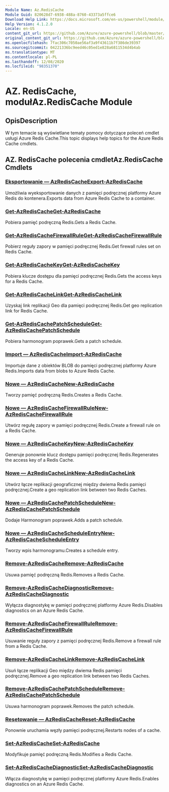 ```yaml
---
Module Name: Az.RedisCache
Module Guid: 820628d7-6938-488a-8760-43373a5ffce6
Download Help Link: https://docs.microsoft.com/en-us/powershell/module/az.rediscache
Help Version: 4.1.2.0
Locale: en-US
content_git_url: https://github.com/Azure/azure-powershell/blob/master/src/RedisCache/RedisCache/help/Az.RedisCache.md
original_content_git_url: https://github.com/Azure/azure-powershell/blob/master/src/RedisCache/RedisCache/help/Az.RedisCache.md
ms.openlocfilehash: 7fac306c7050ae56af3a9f43611b7f386de39397
ms.sourcegitcommit: 04221336bc9eed46c05ed1e828a6811534d4b4ab
ms.translationtype: MT
ms.contentlocale: pl-PL
ms.lasthandoff: 12/08/2020
ms.locfileid: "98351370"
---
```

# <span data-ttu-id="37d9b-101">AZ. RedisCache, moduł</span><span class="sxs-lookup"><span data-stu-id="37d9b-101">Az.RedisCache Module</span></span>
## <span data-ttu-id="37d9b-102">Opis</span><span class="sxs-lookup"><span data-stu-id="37d9b-102">Description</span></span>
<span data-ttu-id="37d9b-103">W tym temacie są wyświetlane tematy pomocy dotyczące poleceń cmdlet usługi Azure Redis Cache.</span><span class="sxs-lookup"><span data-stu-id="37d9b-103">This topic displays help topics for the Azure Redis Cache cmdlets.</span></span>

## <span data-ttu-id="37d9b-104">AZ. RedisCache polecenia cmdlet</span><span class="sxs-lookup"><span data-stu-id="37d9b-104">Az.RedisCache Cmdlets</span></span>
### [<span data-ttu-id="37d9b-105">Eksportowanie — AzRedisCache</span><span class="sxs-lookup"><span data-stu-id="37d9b-105">Export-AzRedisCache</span></span>](Export-AzRedisCache.md)
<span data-ttu-id="37d9b-106">Umożliwia wyeksportowanie danych z pamięci podręcznej platformy Azure Redis do kontenera.</span><span class="sxs-lookup"><span data-stu-id="37d9b-106">Exports data from Azure Redis Cache to a container.</span></span>

### [<span data-ttu-id="37d9b-107">Get-AzRedisCache</span><span class="sxs-lookup"><span data-stu-id="37d9b-107">Get-AzRedisCache</span></span>](Get-AzRedisCache.md)
<span data-ttu-id="37d9b-108">Pobiera pamięć podręczną Redis.</span><span class="sxs-lookup"><span data-stu-id="37d9b-108">Gets a Redis Cache.</span></span>

### [<span data-ttu-id="37d9b-109">Get-AzRedisCacheFirewallRule</span><span class="sxs-lookup"><span data-stu-id="37d9b-109">Get-AzRedisCacheFirewallRule</span></span>](Get-AzRedisCacheFirewallRule.md)
<span data-ttu-id="37d9b-110">Pobierz reguły zapory w pamięci podręcznej Redis.</span><span class="sxs-lookup"><span data-stu-id="37d9b-110">Get firewall rules set on Redis Cache.</span></span>

### [<span data-ttu-id="37d9b-111">Get-AzRedisCacheKey</span><span class="sxs-lookup"><span data-stu-id="37d9b-111">Get-AzRedisCacheKey</span></span>](Get-AzRedisCacheKey.md)
<span data-ttu-id="37d9b-112">Pobiera klucze dostępu dla pamięci podręcznej Redis.</span><span class="sxs-lookup"><span data-stu-id="37d9b-112">Gets the access keys for a Redis Cache.</span></span>

### [<span data-ttu-id="37d9b-113">Get-AzRedisCacheLink</span><span class="sxs-lookup"><span data-stu-id="37d9b-113">Get-AzRedisCacheLink</span></span>](Get-AzRedisCacheLink.md)
<span data-ttu-id="37d9b-114">Uzyskaj link replikacji Geo dla pamięci podręcznej Redis.</span><span class="sxs-lookup"><span data-stu-id="37d9b-114">Get geo replication link for Redis Cache.</span></span>

### [<span data-ttu-id="37d9b-115">Get-AzRedisCachePatchSchedule</span><span class="sxs-lookup"><span data-stu-id="37d9b-115">Get-AzRedisCachePatchSchedule</span></span>](Get-AzRedisCachePatchSchedule.md)
<span data-ttu-id="37d9b-116">Pobiera harmonogram poprawek.</span><span class="sxs-lookup"><span data-stu-id="37d9b-116">Gets a patch schedule.</span></span>

### [<span data-ttu-id="37d9b-117">Import — AzRedisCache</span><span class="sxs-lookup"><span data-stu-id="37d9b-117">Import-AzRedisCache</span></span>](Import-AzRedisCache.md)
<span data-ttu-id="37d9b-118">Importuje dane z obiektów BLOB do pamięci podręcznej platformy Azure Redis.</span><span class="sxs-lookup"><span data-stu-id="37d9b-118">Imports data from blobs to Azure Redis Cache.</span></span>

### [<span data-ttu-id="37d9b-119">Nowe — AzRedisCache</span><span class="sxs-lookup"><span data-stu-id="37d9b-119">New-AzRedisCache</span></span>](New-AzRedisCache.md)
<span data-ttu-id="37d9b-120">Tworzy pamięć podręczną Redis.</span><span class="sxs-lookup"><span data-stu-id="37d9b-120">Creates a Redis Cache.</span></span>

### [<span data-ttu-id="37d9b-121">Nowe — AzRedisCacheFirewallRule</span><span class="sxs-lookup"><span data-stu-id="37d9b-121">New-AzRedisCacheFirewallRule</span></span>](New-AzRedisCacheFirewallRule.md)
<span data-ttu-id="37d9b-122">Utwórz regułę zapory w pamięci podręcznej Redis.</span><span class="sxs-lookup"><span data-stu-id="37d9b-122">Create a firewall rule on a Redis Cache.</span></span>

### [<span data-ttu-id="37d9b-123">Nowe — AzRedisCacheKey</span><span class="sxs-lookup"><span data-stu-id="37d9b-123">New-AzRedisCacheKey</span></span>](New-AzRedisCacheKey.md)
<span data-ttu-id="37d9b-124">Generuje ponownie klucz dostępu pamięci podręcznej Redis.</span><span class="sxs-lookup"><span data-stu-id="37d9b-124">Regenerates the access key of a Redis Cache.</span></span>

### [<span data-ttu-id="37d9b-125">Nowe — AzRedisCacheLink</span><span class="sxs-lookup"><span data-stu-id="37d9b-125">New-AzRedisCacheLink</span></span>](New-AzRedisCacheLink.md)
<span data-ttu-id="37d9b-126">Utwórz łącze replikacji geograficznej między dwiema Redis pamięci podręcznej.</span><span class="sxs-lookup"><span data-stu-id="37d9b-126">Create a geo replication link between two Redis Caches.</span></span>

### [<span data-ttu-id="37d9b-127">Nowe — AzRedisCachePatchSchedule</span><span class="sxs-lookup"><span data-stu-id="37d9b-127">New-AzRedisCachePatchSchedule</span></span>](New-AzRedisCachePatchSchedule.md)
<span data-ttu-id="37d9b-128">Dodaje Harmonogram poprawek.</span><span class="sxs-lookup"><span data-stu-id="37d9b-128">Adds a patch schedule.</span></span>

### [<span data-ttu-id="37d9b-129">Nowe — AzRedisCacheScheduleEntry</span><span class="sxs-lookup"><span data-stu-id="37d9b-129">New-AzRedisCacheScheduleEntry</span></span>](New-AzRedisCacheScheduleEntry.md)
<span data-ttu-id="37d9b-130">Tworzy wpis harmonogramu.</span><span class="sxs-lookup"><span data-stu-id="37d9b-130">Creates a schedule entry.</span></span>

### [<span data-ttu-id="37d9b-131">Remove-AzRedisCache</span><span class="sxs-lookup"><span data-stu-id="37d9b-131">Remove-AzRedisCache</span></span>](Remove-AzRedisCache.md)
<span data-ttu-id="37d9b-132">Usuwa pamięć podręczną Redis.</span><span class="sxs-lookup"><span data-stu-id="37d9b-132">Removes a Redis Cache.</span></span>

### [<span data-ttu-id="37d9b-133">Remove-AzRedisCacheDiagnostic</span><span class="sxs-lookup"><span data-stu-id="37d9b-133">Remove-AzRedisCacheDiagnostic</span></span>](Remove-AzRedisCacheDiagnostic.md)
<span data-ttu-id="37d9b-134">Wyłącza diagnostykę w pamięci podręcznej platformy Azure Redis.</span><span class="sxs-lookup"><span data-stu-id="37d9b-134">Disables diagnostics on an Azure Redis Cache.</span></span>

### [<span data-ttu-id="37d9b-135">Remove-AzRedisCacheFirewallRule</span><span class="sxs-lookup"><span data-stu-id="37d9b-135">Remove-AzRedisCacheFirewallRule</span></span>](Remove-AzRedisCacheFirewallRule.md)
<span data-ttu-id="37d9b-136">Usuwanie reguły zapory z pamięci podręcznej Redis.</span><span class="sxs-lookup"><span data-stu-id="37d9b-136">Remove a firewall rule from a Redis Cache.</span></span>

### [<span data-ttu-id="37d9b-137">Remove-AzRedisCacheLink</span><span class="sxs-lookup"><span data-stu-id="37d9b-137">Remove-AzRedisCacheLink</span></span>](Remove-AzRedisCacheLink.md)
<span data-ttu-id="37d9b-138">Usuń łącze replikacji Geo między dwiema Redis pamięci podręcznej.</span><span class="sxs-lookup"><span data-stu-id="37d9b-138">Remove a geo replication link between two Redis Caches.</span></span>

### [<span data-ttu-id="37d9b-139">Remove-AzRedisCachePatchSchedule</span><span class="sxs-lookup"><span data-stu-id="37d9b-139">Remove-AzRedisCachePatchSchedule</span></span>](Remove-AzRedisCachePatchSchedule.md)
<span data-ttu-id="37d9b-140">Usuwa harmonogram poprawek.</span><span class="sxs-lookup"><span data-stu-id="37d9b-140">Removes the patch schedule.</span></span>

### [<span data-ttu-id="37d9b-141">Resetowanie — AzRedisCache</span><span class="sxs-lookup"><span data-stu-id="37d9b-141">Reset-AzRedisCache</span></span>](Reset-AzRedisCache.md)
<span data-ttu-id="37d9b-142">Ponownie uruchamia węzły pamięci podręcznej.</span><span class="sxs-lookup"><span data-stu-id="37d9b-142">Restarts nodes of a cache.</span></span>

### [<span data-ttu-id="37d9b-143">Set-AzRedisCache</span><span class="sxs-lookup"><span data-stu-id="37d9b-143">Set-AzRedisCache</span></span>](Set-AzRedisCache.md)
<span data-ttu-id="37d9b-144">Modyfikuje pamięć podręczną Redis.</span><span class="sxs-lookup"><span data-stu-id="37d9b-144">Modifies a Redis Cache.</span></span>

### [<span data-ttu-id="37d9b-145">Set-AzRedisCacheDiagnostic</span><span class="sxs-lookup"><span data-stu-id="37d9b-145">Set-AzRedisCacheDiagnostic</span></span>](Set-AzRedisCacheDiagnostic.md)
<span data-ttu-id="37d9b-146">Włącza diagnostykę w pamięci podręcznej platformy Azure Redis.</span><span class="sxs-lookup"><span data-stu-id="37d9b-146">Enables diagnostics on an Azure Redis Cache.</span></span>

